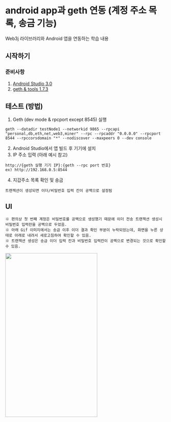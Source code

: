 # android app과 geth 연동 (계정 주소 목록, 송금 기능)

Web3j 라이브러리와 Android 앱을 연동하는 학습 내용

## 시작하기

### 준비사항

1. [Android Studio 3.0](https://developer.android.com/studio)
2. [geth & tools 1.7.3](https://geth.ethereum.org/downloads/)

## 테스트 (방법)

1. Geth (dev mode & rpcport except 8545) 실행
```
geth --datadir testNode1 --networkid 9865 --rpcapi "personal,db,eth,net,web3,miner" --rpc --rpcaddr "0.0.0.0" --rpcport 8544 --rpccorsdomain "*" --nodiscover --maxpeers 0 --dev console
```
2. Android Studio에서 앱 빌드 후 기기에 설치
3. IP 주소 입력 (아래 예시 참고)
```
http://{geth 실행 기기 IP}:{geth --rpc port 번호}
ex) http://192.168.0.5:8544
```
4. 지갑주소 목록 확인 및 송금
```
트랜잭션이 생성되면 이더/비밀번호 입력 칸이 공백으로 설정됨
```

## UI
```
※ 편의상 첫 번째 계정은 비밀번호를 공백으로 생성했기 때문에 이더 전송 트랜잭션 생성시 비밀번호 입력란을 공백으로 두었음.
※ 아래 Gif 이미지에서는 송금 이후 이더 결과 확인 부분이 누락되었는데, 화면을 누른 상태로 아래로 내려서 새로고침하여 확인할 수 있음.
※ 트랜잭션 생성은 송금 이더 입력 칸과 비밀번호 입력칸이 공백으로 변경되는 것으로 확인할 수 있음.
```
<img src="https://github.com/pby2017/study-android-web3j-app/blob/master/image/sample.gif" width="288" height="512">
